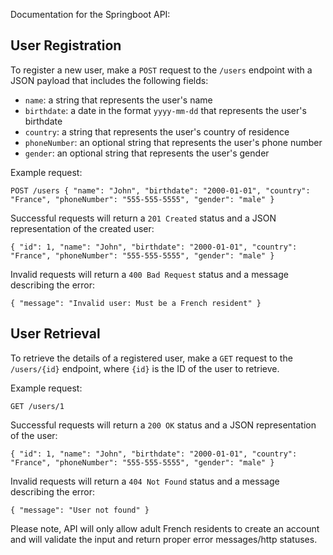 Documentation for the Springboot API:

## User Registration

To register a new user, make a `POST` request to the `/users` endpoint with a JSON payload that includes the following fields:

-   `name`: a string that represents the user's name
-   `birthdate`: a date in the format `yyyy-mm-dd` that represents the user's birthdate
-   `country`: a string that represents the user's country of residence
-   `phoneNumber`: an optional string that represents the user's phone number
-   `gender`: an optional string that represents the user's gender

Example request:

`POST /users
{
"name": "John",
"birthdate": "2000-01-01",
"country": "France",
"phoneNumber": "555-555-5555",
"gender": "male"
}`

Successful requests will return a `201 Created` status and a JSON representation of the created user:

`{
"id": 1,
"name": "John",
"birthdate": "2000-01-01",
"country": "France",
"phoneNumber": "555-555-5555",
"gender": "male"
}`

Invalid requests will return a `400 Bad Request` status and a message describing the error:

`{
"message": "Invalid user: Must be a French resident"
}`

## User Retrieval

To retrieve the details of a registered user, make a `GET` request to the `/users/{id}` endpoint, where `{id}` is the ID of the user to retrieve.

Example request:

`GET /users/1`

Successful requests will return a `200 OK` status and a JSON representation of the user:

`{
"id": 1,
"name": "John",
"birthdate": "2000-01-01",
"country": "France",
"phoneNumber": "555-555-5555",
"gender": "male"
}`

Invalid requests will return a `404 Not Found` status and a message describing the error:

`{
"message": "User not found"
}`

Please note, API will only allow adult French residents to create an account and will validate the input and return proper error messages/http statuses.